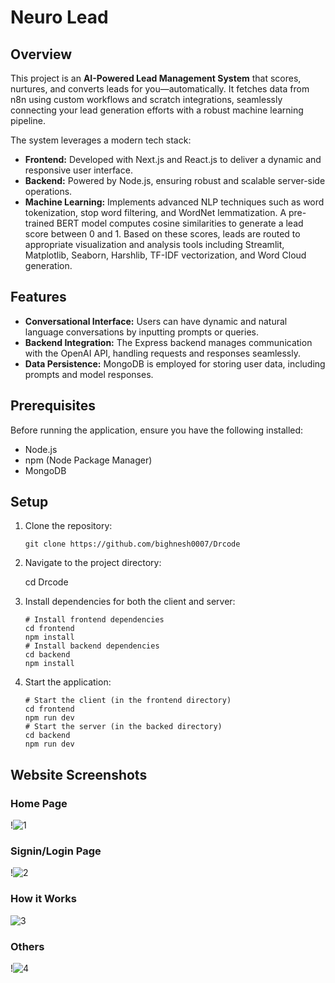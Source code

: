 # Neuro Lead

## Overview

This project is an **AI-Powered Lead Management System** that scores, nurtures, and converts leads for you—automatically. It fetches data from n8n using custom workflows and scratch integrations, seamlessly connecting your lead generation efforts with a robust machine learning pipeline.

The system leverages a modern tech stack:
- **Frontend:** Developed with Next.js and React.js to deliver a dynamic and responsive user interface.
- **Backend:** Powered by Node.js, ensuring robust and scalable server-side operations.
- **Machine Learning:** Implements advanced NLP techniques such as word tokenization, stop word filtering, and WordNet lemmatization. A pre-trained BERT model computes cosine similarities to generate a lead score between 0 and 1. Based on these scores, leads are routed to appropriate visualization and analysis tools including Streamlit, Matplotlib, Seaborn, Harshlib, TF-IDF vectorization, and Word Cloud generation.

## Features

- **Conversational Interface:** Users can have dynamic and natural language conversations by inputting prompts or queries.
- **Backend Integration:** The Express backend manages communication with the OpenAI API, handling requests and responses seamlessly.
- **Data Persistence:** MongoDB is employed for storing user data, including prompts and model responses.

## Prerequisites

Before running the application, ensure you have the following installed:
- Node.js
- npm (Node Package Manager)
- MongoDB

## Setup

1.  Clone the repository:

    ```
    git clone https://github.com/bighnesh0007/Drcode
    ```
2.  Navigate to the project directory:
    
    cd Drcode 
    
3.  Install dependencies for both the client and server:
    ```
    # Install frontend dependencies
    cd frontend
    npm install
    # Install backend dependencies
    cd backend
    npm install
    ```
4.  Start the application:
    ```
    # Start the client (in the frontend directory)
    cd frontend
    npm run dev
    # Start the server (in the backed directory)
    cd backend
    npm run dev
    ```
## Website Screenshots
### Home Page
!![1](https://github.com/user-attachments/assets/df919a94-a910-4e3e-8fea-bed569737cf3)
### Signin/Login Page
!![2](https://github.com/user-attachments/assets/1241469f-05d6-49de-b929-ae923d9e7bac)
### How it Works
![3](https://github.com/user-attachments/assets/640c267e-9fa9-4c73-88d5-d40f0092a816)
### Others
!![4](https://github.com/user-attachments/assets/85340024-4c63-4f98-bfc6-bec3b9ad863f)
